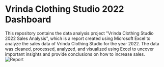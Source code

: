 # Vrinda Clothing Studio 2022 Dashboard
This repository contains the data analysis project "Vrinda Clothing Studio 2022 Sales Analysis", which is a report created using Microsoft Excel to analyze the sales data of Vrinda Clothing Studio for the year 2022. The data was cleaned, processed, analyzed, and visualized using Excel to uncover important insights and provide conclusions on how to increase sales.
![Report](https://github.com/SHIVAM-MANDHAN/Vrinda-Clothing-Studio-2022-Report/assets/110061771/88f87e06-f8f0-4540-9004-8cc76ded11b1)
